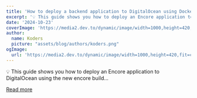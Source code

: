 ```yaml
---
title: 'How to deploy a backend application to DigitalOcean using Docker and Encore'
excerpt: '💡 This guide shows you how to deploy an Encore application to DigitalOcean using the new encore build...'
date: '2024-10-23'
coverImage: 'https://media2.dev.to/dynamic/image/width=1000,height=420,fit=cover,gravity=auto,format=auto/https%3A%2F%2Fdev-to-uploads.s3.amazonaws.com%2Fuploads%2Farticles%2Fxn8ke0tkcdzfbbt87grt.png'
author:
  name: Koders
  picture: "assets/blog/authors/koders.png"
ogImage:
  url: 'https://media2.dev.to/dynamic/image/width=1000,height=420,fit=cover,gravity=auto,format=auto/https%3A%2F%2Fdev-to-uploads.s3.amazonaws.com%2Fuploads%2Farticles%2Fxn8ke0tkcdzfbbt87grt.png'
---
```


💡 This guide shows you how to deploy an Encore application to DigitalOcean using the new encore build...

[Read more](https://dev.to/encore/how-to-deploy-a-backend-application-to-digitalocean-using-docker-and-encore-1eh0)
